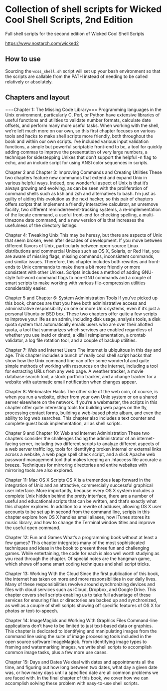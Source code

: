 # Collection of shell scripts for Wicked Cool Shell Scripts, 2nd Edition
Full shell scripts for the second edition of Wicked Cool Shell Scripts

https://www.nostarch.com/wicked2

How to use
----

Sourcing the ```wcss_shell.sh``` script will set up your bash environment so that the scripts are callable from the PATH instead of needing to be called relatively or absolutely.

Chapters and layout
---

===Chapter 1: The Missing Code Library===
Programming languages in the Unix environment, particularly C, Perl, or Python have extensive libraries of useful functions and utilities to validate number formats, calculate date offsets, and perform many more useful tasks. When working with the shell, we’re left much more on our own, so this first chapter focuses on various tools and hacks to make shell scripts more friendly, both throughout the book and within our own scripts. I’ve included various input validation functions, a simple but powerful scriptable front-end to bc, a tool for quickly adding commas to improve the presentation of very large numbers, a technique for sidestepping Unixes that don’t support the helpful -n flag to echo, and an include script for using ANSI color sequences in scripts.

Chapter 2 and Chapter 3: Improving Commands and Creating Utilities
These two chapters feature new commands that extend and expand Unix in various helpful ways. Indeed, one wonderful aspect of Unix is that it’s always growing and evolving, as can be seen with the proliferation of command shells such as ksh and zsh and alternatives to bash. I’m just as guilty of aiding this evolution as the next hacker, so this pair of chapters offers scripts that implement a friendly interactive calculator, an unremove facility, two different reminder/event-tracking systems, a re-implementation of the locate command, a useful front-end for checking spelling, a multi-timezone date command, and a new version of ls that increases the usefulness of the directory listings.

Chapter 4: Tweaking Unix
This may be heresy, but there are aspects of Unix that seem broken, even after decades of development. If you move between different flavors of Unix, particularly between open-source Linux distributions and commercial Unixes such as OS X, Solaris, or Red Hat, you are aware of missing flags, missing commands, inconsistent commands, and similar issues. Therefore, this chapter includes both rewrites and front-ends to Unix commands to make them a bit more friendly or more consistent with other Unixes. Scripts includes a method of adding GNU-style full-word command flags to non-GNU commands and a couple of smart scripts to make working with various file-compression utilities considerably easier.

Chapter 5 and Chapter 6: System Administration Tools
If you’ve picked up this book, chances are that you have both administrative access and administrative responsibility on one or more Unix systems, even if it’s just a personal Ubuntu or BSD box. These two chapters offer quite a few scripts to improve your life as an admin, including disk usage, analysis tools, a disk quota system that automatically emails users who are over their allotted quota, a tool that summarizes which services are enabled regardless of whether you use inetd or xinetd, a killall reimplementation, a crontab validator, a log file rotation tool, and a couple of backup utilities.

Chapter 7: Web and Internet Users
The internet is ubiquitous in this day and age. This chapter includes a bunch of really cool shell script hacks that show how the Unix command line can offer some wonderful and quite simple methods of working with resources on the internet, including a tool for extracting URLs from any web page. A weather tracker, a movie database search tool, a stock portfolio tracker, and a change tracker for a website with automatic email notification when changes appear.

Chapter 8: Webmaster Hacks
The other side of the web coin, of course, is when you run a website, either from your own Unix system or on a shared server elsewhere on the network. If you’re a webmaster, the scripts in this chapter offer quite interesting tools for building web pages on the fly, processing contact forms, building a web-based photo album, and even the ability to log web searches. This chapter also includes a text counter and complete guest book implementation, all as shell scripts.

Chapter 9 and Chapter 10: Web and Internet Administration
These two chapters consider the challenges facing the administrator of an internet-facing server, including two different scripts to analyze different aspects of a web server traffic log, tools for identifying broken internal or external links across a website, a web page spell check script, and a slick Apache web password management tool that makes keeping an .htaccess file accurate a breeze. Techniques for mirroring directories and entire websites with mirroring tools are also explored.

Chapter 11: Mac OS X Scripts
OS X is a tremendous leap forward in the integration of Unix and an attractive, commercially successful graphical user interface. More importantly, because every OS X system includes a complete Unix hidden behind the pretty interface, there are a number of useful and educational scripts that can be written, and that’s exactly what this chapter explores. In addition to a rewrite of adduser, allowing OS X user accounts to be set up in second from the command line, scripts in this chapter explore how OS X handles email aliases, how iTunes stores its music library, and how to change the Terminal window titles and improve the useful open command.

Chapter 12: Fun and Games
What’s a programming book without at least a few games? This chapter integrates many of the most sophisticated techniques and ideas in the book to present three fun and challenging games. While entertaining, the code for each is also well worth studying as you read through the chapter. Of special notes are the hangman game, which shows off some smart coding techniques and shell script tricks.

Chapter 13: Working With the Cloud
Since the first publication of this book, the internet has taken on more and more responsibilities in our daily lives. Many of these responsibilities revolve around synchronizing devices and files with cloud services such as iCloud, Dropbox, and Google Drive. This chapter covers shell scripts enabling us to take full advantage of these services for ensuring files or directories are backed up and synchronized, as well as a couple of shell scripts showing off specific features of OS X for photos or text-to-speech.

Chapter 14: ImageMagick and Working With Graphics Files
Command-line applications don’t have to be limited to just text-based data or graphics. This chapter is dedicated to identifying and manipulating images from the command line using the suite of image processing tools included in the open source software ImageMagick. From identifying image types to framing and watermarking images, we write shell scripts to accomplish common image tasks, plus a few more use cases.

Chapter 15: Days and Dates
We deal with dates and appointments all the time, and figuring out how long between two dates, what day a given date was, or how many days until a specified date are all common problems we are faced with. In the final chapter of this book, we cover how we can accomplish solving these problem with easy-to-use shell scripts.

